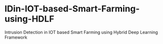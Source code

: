 # IDin-IOT-based-Smart-Farming-using-HDLF
Intrusion Detection in IOT based Smart Farming using Hybrid Deep Learning Framework
